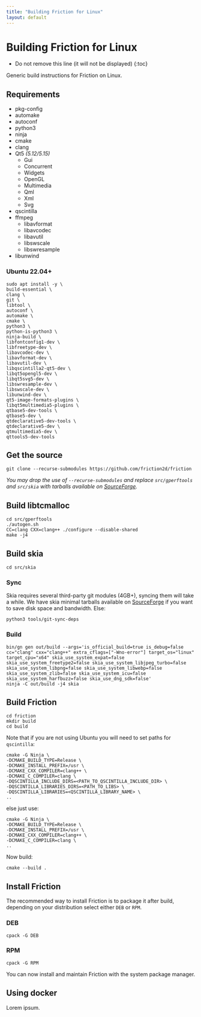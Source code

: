 ```yaml
---
title: "Building Friction for Linux"
layout: default
---
```


# Building Friction for Linux

* Do not remove this line (it will not be displayed)
{:toc}

Generic build instructions for Friction on Linux.

## Requirements

* pkg-config
* automake
* autoconf
* python3
* ninja
* cmake
* clang
* Qt5 *(5.12/5.15)*
    * Gui
    * Concurrent
    * Widgets
    * OpenGL
    * Multimedia
    * Qml
    * Xml
    * Svg
* qscintilla
* ffmpeg
    * libavformat
    * libavcodec
    * libavutil
    * libswscale
    * libswresample
* libunwind

### Ubuntu 22.04+

```
sudo apt install -y \
build-essential \
clang \
git \
libtool \
autoconf \
automake \
cmake \
python3 \
python-is-python3 \
ninja-build \
libfontconfig1-dev \
libfreetype-dev \
libavcodec-dev \
libavformat-dev \
libavutil-dev \
libqscintilla2-qt5-dev \
libqt5opengl5-dev \
libqt5svg5-dev \
libswresample-dev \
libswscale-dev \
libunwind-dev \
qt5-image-formats-plugins \
libqt5multimedia5-plugins \
qtbase5-dev-tools \
qtbase5-dev \
qtdeclarative5-dev-tools \
qtdeclarative5-dev \
qtmultimedia5-dev \
qttools5-dev-tools
```

## Get the source

```
git clone --recurse-submodules https://github.com/friction2d/friction
```

*You may drop the use of ``--recurse-submodules`` and replace ``src/gperftools`` and ``src/skia`` with tarballs available on [SourceForge](https://sourceforge.net/projects/friction/files/source/).*

## Build libtcmalloc

```
cd src/gperftools
./autogen.sh
CC=clang CXX=clang++ ./configure --disable-shared
make -j4
```

## Build skia


```
cd src/skia
```

### Sync

Skia requires several third-party git modules (4GB+), syncing them will take a while. We have skia minimal tarballs available on [SourceForge](https://sourceforge.net/projects/friction/files/source/) if you want to save disk space and bandwidth. Else:

```
python3 tools/git-sync-deps
```

### Build

```
bin/gn gen out/build --args='is_official_build=true is_debug=false cc="clang" cxx="clang++" extra_cflags=["-Wno-error"] target_os="linux" target_cpu="x64" skia_use_system_expat=false skia_use_system_freetype2=false skia_use_system_libjpeg_turbo=false skia_use_system_libpng=false skia_use_system_libwebp=false skia_use_system_zlib=false skia_use_system_icu=false skia_use_system_harfbuzz=false skia_use_dng_sdk=false'
ninja -C out/build -j4 skia
```

## Build Friction

```
cd friction
mkdir build
cd build
```

Note that if you are not using Ubuntu you will need to set paths for ``qscintilla``:

```
cmake -G Ninja \
-DCMAKE_BUILD_TYPE=Release \
-DCMAKE_INSTALL_PREFIX=/usr \
-DCMAKE_CXX_COMPILER=clang++ \
-DCMAKE_C_COMPILER=clang \
-DQSCINTILLA_INCLUDE_DIRS=<PATH_TO_QSCINTILLA_INCLUDE_DIR> \
-DQSCINTILLA_LIBRARIES_DIRS=<PATH_TO_LIBS> \
-DQSCINTILLA_LIBRARIES=<QSCINTILLA_LIBRARY_NAME> \
..
```

else just use:

```
cmake -G Ninja \
-DCMAKE_BUILD_TYPE=Release \
-DCMAKE_INSTALL_PREFIX=/usr \
-DCMAKE_CXX_COMPILER=clang++ \
-DCMAKE_C_COMPILER=clang \
..
```

Now build:

```
cmake --build .
```

## Install Friction

The recommended way to install Friction is to package it after build, depending on your distribution select either `DEB` or `RPM`.

### DEB

```
cpack -G DEB
```

### RPM

```
cpack -G RPM
```

You can now install and maintain Friction with the system package manager.

## Using docker

Lorem ipsum.
